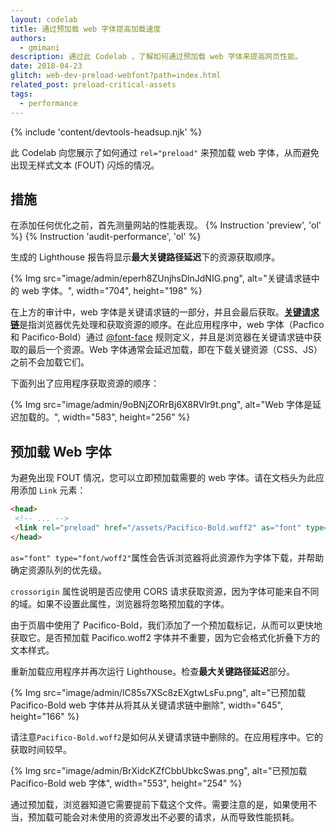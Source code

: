 ```yaml
---
layout: codelab
title: 通过预加载 web 字体提高加载速度
authors:
  - gmimani
description: 通过此 Codelab ，了解如何通过预加载 web 字体来提高网页性能。
date: 2018-04-23
glitch: web-dev-preload-webfont?path=index.html
related_post: preload-critical-assets
tags:
  - performance
---
```


{% include 'content/devtools-headsup.njk' %}

此 Codelab 向您展示了如何通过 `rel="preload"` 来预加载 web 字体，从而避免出现无样式文本 (FOUT) 闪烁的情况。

## 措施

在添加任何优化之前，首先测量网站的性能表现。 {% Instruction 'preview', 'ol' %} {% Instruction 'audit-performance', 'ol' %}

生成的 Lighthouse 报告将显示**最大关键路径延迟**下的资源获取顺序。

{% Img src="image/admin/eperh8ZUnjhsDlnJdNIG.png", alt="关键请求链中的 web 字体。", width="704", height="198" %}

在上方的审计中，web 字体是关键请求链的一部分，并且会最后获取。[**关键请求链**](/critical-request-chains)是指浏览器优先处理和获取资源的顺序。在此应用程序中，web 字体（Pacfico 和 Pacifico-Bold）通过 [@font-face](https://developers.google.com/web/fundamentals/performance/optimizing-content-efficiency/webfont-optimization#defining_a_font_family_with_font-face) 规则定义，并且是浏览器在关键请求链中获取的最后一个资源。Web 字体通常会延迟加载，即在下载关键资源（CSS、JS）之前不会加载它们。

下面列出了应用程序获取资源的顺序：

{% Img src="image/admin/9oBNjZORrBj6X8RVlr9t.png", alt="Web 字体是延迟加载的。", width="583", height="256" %}

## 预加载 Web 字体

为避免出现 FOUT 情况，您可以立即预加载需要的 web 字体。请在文档头为此应用添加 `Link` 元素：

```html
<head>
 <!-- ... -->
 <link rel="preload" href="/assets/Pacifico-Bold.woff2" as="font" type="font/woff2" crossorigin>
</head>
```

`as="font" type="font/woff2"`属性会告诉浏览器将此资源作为字体下载，并帮助确定资源队列的优先级。

`crossorigin` 属性说明是否应使用 CORS 请求获取资源，因为字体可能来自不同的域。如果不设置此属性，浏览器将忽略预加载的字体。

由于页眉中使用了 Pacifico-Bold，我们添加了一个预加载标记，从而可以更快地获取它。是否预加载 Pacifico.woff2 字体并不重要，因为它会格式化折叠下方的文本样式。

重新加载应用程序并再次运行 Lighthouse。检查**最大关键路径延迟**部分。

{% Img src="image/admin/lC85s7XSc8zEXgtwLsFu.png", alt="已预加载 Pacifico-Bold web 字体并从将其从关键请求链中删除", width="645", height="166" %}

请注意`Pacifico-Bold.woff2`是如何从关键请求链中删除的。在应用程序中。它的获取时间较早。

{% Img src="image/admin/BrXidcKZfCbbUbkcSwas.png", alt="已预加载 Pacifico-Bold web 字体", width="553", height="254" %}

通过预加载，浏览器知道它需要提前下载这个文件。需要注意的是，如果使用不当，预加载可能会对未使用的资源发出不必要的请求，从而导致性能损耗。
